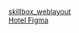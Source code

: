 <a href="https://go.skillbox.ru/profession/profession-python/weblayout">skillbox_weblayout</a>  
<a href="https://www.figma.com/file/tjkkfkHDXlGscyVbS3emln/Lagoona?node-id=0%3A1"> Hotel Figma</a>
